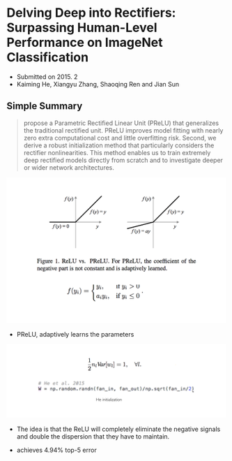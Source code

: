 # Delving Deep into Rectifiers: Surpassing Human-Level Performance on ImageNet Classification

- Submitted on 2015. 2
- Kaiming He, Xiangyu Zhang, Shaoqing Ren and Jian Sun

## Simple Summary

>  propose a Parametric Rectified Linear Unit (PReLU) that generalizes the traditional rectified unit. PReLU improves model fitting with nearly zero extra computational cost and little overfitting risk. Second, we derive a robust initialization method that particularly considers the rectifier nonlinearities. This method enables us to train extremely deep rectified models directly from scratch and to investigate deeper or wider network architectures. 

![images](../../images/he_initialization_1.png)

- PReLU, adaptively learns the parameters

![images](../../images/he_initialization_2.png)

- The idea is that the ReLU will completely eliminate the negative signals and double the dispersion that they have to maintain.

- achieves 4.94% top-5 error
